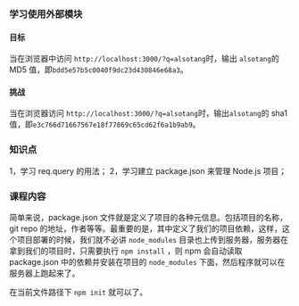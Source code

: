 ### 学习使用外部模块

#### 目标
当在浏览器中访问 ```http://localhost:3000/?q=alsotang```时，输出 ```alsotang```的 MD5 值，即```bdd5e57b5c0040f9dc23d430846e68a3```。

#### 挑战
当在浏览器访问 ```http://localhost:3000/?q=alsotang```时，输出```alsotang```的 sha1 值，即```e3c766d71667567e18f77869c65cd62f6a1b9ab9```。

### 知识点
1，学习 req.query 的用法；
2，学习建立 package.json 来管理 Node.js 项目；

### 课程内容

简单来说，package.json 文件就是定义了项目的各种元信息。包括项目的名称，git repo 的地址，作者等等。最重要的是，其中定义了我们的项目依赖，这样，这个项目部署的时候，我们就不必讲 ```node_modules``` 目录也上传到服务器，服务器在拿到我们的项目时，只需要执行 ```npm install``` ，则 npm 会自动读取 package.json 中的依赖并安装在项目的 ```node_modules``` 下面，然后程序就可以在服务器上跑起来了。

在当前文件路径下 ```npm init``` 就可以了。